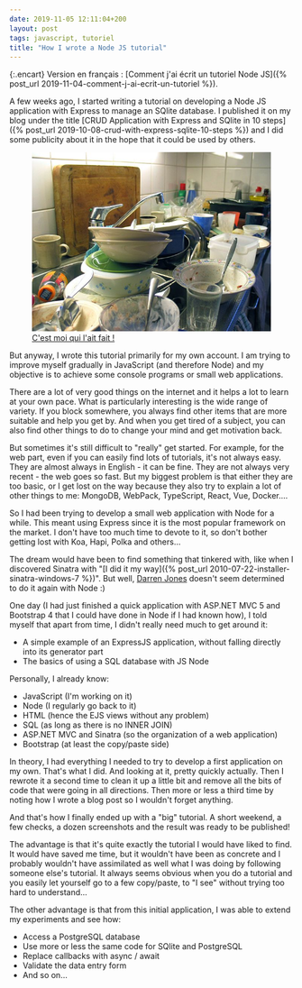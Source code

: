 ```yaml
---
date: 2019-11-05 12:11:04+200
layout: post
tags: javascript, tutoriel
title: "How I wrote a Node JS tutorial"
---
```


{:.encart}
Version en français : [Comment j'ai écrit un tutoriel Node JS]({% post_url 2019-11-04-comment-j-ai-ecrit-un-tutoriel %}).

A few weeks ago, I started writing a tutorial on developing a Node JS application with Express to manage an SQlite database. I published it on my blog under the title [CRUD Application with Express and SQlite in 10 steps]({% post_url 2019-10-08-crud-with-express-sqlite-10-steps %}) and I did some publicity about it in the hope that it could be used by others.

<figure>
  <img src="/public/2019/ididitmyself.jpg" alt="#ididitmyself" />
  <figcaption>
    <a href="https://commons.wikimedia.org/wiki/File:Dirty_dishes.jpg">C'est moi qui l'ait fait !</a>
  </figcaption>
</figure>

But anyway, I wrote this tutorial primarily for my own account. I am trying to improve myself gradually in JavaScript (and therefore Node) and my objective is to achieve some console programs or small web applications.

There are a lot of very good things on the internet and it helps a lot to learn at your own pace. What is particularly interesting is the wide range of variety. If you block somewhere, you always find other items that are more suitable and help you get by. And when you get tired of a subject, you can also find other things to do to change your mind and get motivation back.

But sometimes it's still difficult to "really" get started. For example, for the web part, even if you can easily find lots of tutorials, it's not always easy. They are almost always in English - it can be fine. They are not always very recent - the web goes so fast. But my biggest problem is that either they are too basic, or I get lost on the way because they also try to explain a lot of other things to me: MongoDB, WebPack, TypeScript, React, Vue, Docker....

So I had been trying to develop a small web application with Node for a while. This meant using Express since it is the most popular framework on the market. I don't have too much time to devote to it, so don't bother getting lost with Koa, Hapi, Polka and others...

The dream would have been to find something that tinkered with, like when I discovered Sinatra with "[I did it my way]({% post_url 2010-07-22-installer-sinatra-windows-7 %})". But well, [Darren Jones](https://twitter.com/daz4126)  doesn't seem determined to do it again with Node :)

One day (I had just finished a quick application with ASP.NET MVC 5 and Bootstrap 4 that I could have done in Node if I had known how), I told myself that apart from time, I didn't really need much to get around it:

* A simple example of an ExpressJS application, without falling directly into its generator part
* The basics of using a SQL database with JS Node

Personally, I already know:

* JavaScript (I'm working on it)
* Node (I regularly go back to it)
* HTML (hence the EJS views without any problem)
* SQL (as long as there is no INNER JOIN)
* ASP.NET MVC and Sinatra (so the organization of a web application)
* Bootstrap (at least the copy/paste side)

In theory, I had everything I needed to try to develop a first application on my own. That's what I did. And looking at it, pretty quickly actually. Then I rewrote it a second time to clean it up a little bit and remove all the bits of code that were going in all directions. Then more or less a third time by noting how I wrote a blog post so I wouldn't forget anything.

And that's how I finally ended up with a "big" tutorial. A short weekend, a few checks, a dozen screenshots and the result was ready to be published!

The advantage is that it's quite exactly the tutorial I would have liked to find. It would have saved me time, but it wouldn't have been as concrete and I probably wouldn't have assimilated as well what I was doing by following someone else's tutorial. It always seems obvious when you do a tutorial and you easily let yourself go to a few copy/paste, to "I see" without trying too hard to understand...

The other advantage is that from this initial application, I was able to extend my experiments and see how:

* Access a PostgreSQL database
* Use more or less the same code for SQlite and PostgreSQL
* Replace callbacks with async / await
* Validate the data entry form
* And so on...
